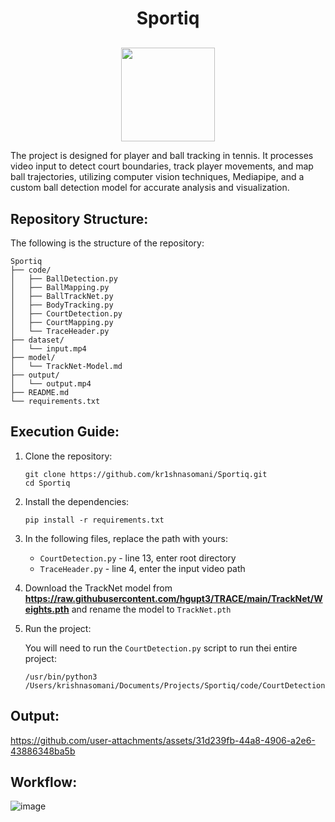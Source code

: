 <h1 align="center">Sportiq</h1>
<p align="center" style="margin-top:30px;">
  <img src="https://github.com/user-attachments/assets/34e9b4e7-a768-4143-b819-fc726dbf96d3" height="150cm"/>
</p>
The project is designed for player and ball tracking in tennis. It processes video input to detect court boundaries, track player movements, and map ball trajectories, utilizing computer vision techniques, Mediapipe, and a custom ball detection model for accurate analysis and visualization.

## Repository Structure:
The following is the structure of the repository:
```
Sportiq
├── code/
│   ├── BallDetection.py
│   ├── BallMapping.py
│   ├── BallTrackNet.py
│   ├── BodyTracking.py
│   ├── CourtDetection.py
│   ├── CourtMapping.py
│   └── TraceHeader.py
├── dataset/
│   └── input.mp4
├── model/
│   └── TrackNet-Model.md
├── output/
│   └── output.mp4
├── README.md
└── requirements.txt
```

## Execution Guide:
1. Clone the repository:
   ```
   git clone https://github.com/kr1shnasomani/Sportiq.git
   cd Sportiq
   ```
   
2. Install the dependencies:
   ```
   pip install -r requirements.txt
   ```

3. In the following files, replace the path with yours:
   - `CourtDetection.py` - line 13, enter root directory
   - `TraceHeader.py` - line 4, enter the input video path
  
4. Download the TrackNet model from **https://raw.githubusercontent.com/hgupt3/TRACE/main/TrackNet/Weights.pth** and rename the model to `TrackNet.pth`

5. Run the project:
   
   You will need to run the `CourtDetection.py` script to run thei entire project:
   ```
   /usr/bin/python3 /Users/krishnasomani/Documents/Projects/Sportiq/code/CourtDetection.py
   ```

## Output:

https://github.com/user-attachments/assets/31d239fb-44a8-4906-a2e6-43886348ba5b

## Workflow:

![image](https://github.com/user-attachments/assets/3a72bb94-7b6e-46e7-baf8-770a92bd4780)

